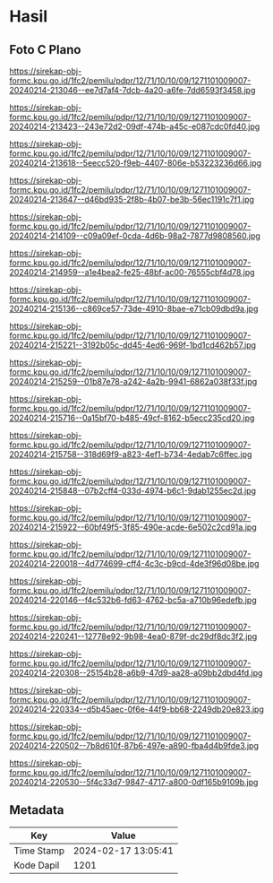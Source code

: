 # Hasil

## Foto C Plano

https://sirekap-obj-formc.kpu.go.id/1fc2/pemilu/pdpr/12/71/10/10/09/1271101009007-20240214-213046--ee7d7af4-7dcb-4a20-a6fe-7dd6593f3458.jpg

https://sirekap-obj-formc.kpu.go.id/1fc2/pemilu/pdpr/12/71/10/10/09/1271101009007-20240214-213423--243e72d2-09df-474b-a45c-e087cdc0fd40.jpg

https://sirekap-obj-formc.kpu.go.id/1fc2/pemilu/pdpr/12/71/10/10/09/1271101009007-20240214-213618--5eecc520-f9eb-4407-806e-b53223236d66.jpg

https://sirekap-obj-formc.kpu.go.id/1fc2/pemilu/pdpr/12/71/10/10/09/1271101009007-20240214-213647--d46bd935-2f8b-4b07-be3b-56ec1191c7f1.jpg

https://sirekap-obj-formc.kpu.go.id/1fc2/pemilu/pdpr/12/71/10/10/09/1271101009007-20240214-214109--c09a09ef-0cda-4d6b-98a2-7877d9808560.jpg

https://sirekap-obj-formc.kpu.go.id/1fc2/pemilu/pdpr/12/71/10/10/09/1271101009007-20240214-214959--a1e4bea2-fe25-48bf-ac00-76555cbf4d78.jpg

https://sirekap-obj-formc.kpu.go.id/1fc2/pemilu/pdpr/12/71/10/10/09/1271101009007-20240214-215136--c869ce57-73de-4910-8bae-e71cb09dbd9a.jpg

https://sirekap-obj-formc.kpu.go.id/1fc2/pemilu/pdpr/12/71/10/10/09/1271101009007-20240214-215221--3192b05c-dd45-4ed6-969f-1bd1cd462b57.jpg

https://sirekap-obj-formc.kpu.go.id/1fc2/pemilu/pdpr/12/71/10/10/09/1271101009007-20240214-215259--01b87e78-a242-4a2b-9941-6862a038f33f.jpg

https://sirekap-obj-formc.kpu.go.id/1fc2/pemilu/pdpr/12/71/10/10/09/1271101009007-20240214-215716--0a15bf70-b485-49cf-8162-b5ecc235cd20.jpg

https://sirekap-obj-formc.kpu.go.id/1fc2/pemilu/pdpr/12/71/10/10/09/1271101009007-20240214-215758--318d69f9-a823-4ef1-b734-4edab7c6ffec.jpg

https://sirekap-obj-formc.kpu.go.id/1fc2/pemilu/pdpr/12/71/10/10/09/1271101009007-20240214-215848--07b2cff4-033d-4974-b6c1-9dab1255ec2d.jpg

https://sirekap-obj-formc.kpu.go.id/1fc2/pemilu/pdpr/12/71/10/10/09/1271101009007-20240214-215922--60bf49f5-3f85-490e-acde-6e502c2cd91a.jpg

https://sirekap-obj-formc.kpu.go.id/1fc2/pemilu/pdpr/12/71/10/10/09/1271101009007-20240214-220018--4d774699-cff4-4c3c-b9cd-4de3f96d08be.jpg

https://sirekap-obj-formc.kpu.go.id/1fc2/pemilu/pdpr/12/71/10/10/09/1271101009007-20240214-220146--f4c532b6-fd63-4762-bc5a-a710b96edefb.jpg

https://sirekap-obj-formc.kpu.go.id/1fc2/pemilu/pdpr/12/71/10/10/09/1271101009007-20240214-220241--12778e92-9b98-4ea0-879f-dc29df8dc3f2.jpg

https://sirekap-obj-formc.kpu.go.id/1fc2/pemilu/pdpr/12/71/10/10/09/1271101009007-20240214-220308--25154b28-a6b9-47d9-aa28-a09bb2dbd4fd.jpg

https://sirekap-obj-formc.kpu.go.id/1fc2/pemilu/pdpr/12/71/10/10/09/1271101009007-20240214-220334--d5b45aec-0f6e-44f9-bb68-2249db20e823.jpg

https://sirekap-obj-formc.kpu.go.id/1fc2/pemilu/pdpr/12/71/10/10/09/1271101009007-20240214-220502--7b8d610f-87b6-497e-a890-fba4d4b9fde3.jpg

https://sirekap-obj-formc.kpu.go.id/1fc2/pemilu/pdpr/12/71/10/10/09/1271101009007-20240214-220530--5f4c33d7-9847-4717-a800-0df165b9109b.jpg


## Metadata

| Key        | Value               |
| ---------- | ------------------- |
| Time Stamp | 2024-02-17 13:05:41 |
| Kode Dapil | 1201                |



